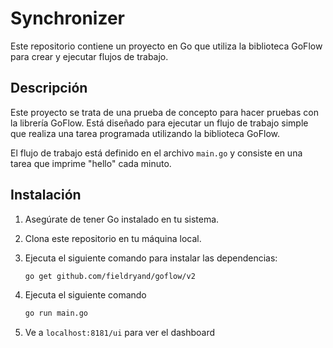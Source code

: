 # Synchronizer

Este repositorio contiene un proyecto en Go que utiliza la biblioteca GoFlow para crear y ejecutar flujos de trabajo.

## Descripción

Este proyecto se trata de una prueba de concepto para hacer pruebas con la librería GoFlow. Está diseñado para ejecutar un flujo de trabajo simple que realiza una tarea programada utilizando la biblioteca GoFlow.

El flujo de trabajo está definido en el archivo `main.go` y consiste en una tarea que imprime "hello" cada minuto.

## Instalación

1. Asegúrate de tener Go instalado en tu sistema.
2. Clona este repositorio en tu máquina local.
3. Ejecuta el siguiente comando para instalar las dependencias:

   ```bash
   go get github.com/fieldryand/goflow/v2
   ```

4. Ejecuta el siguiente comando
   ```bash
   go run main.go
   ```
5. Ve a `localhost:8181/ui` para ver el dashboard
